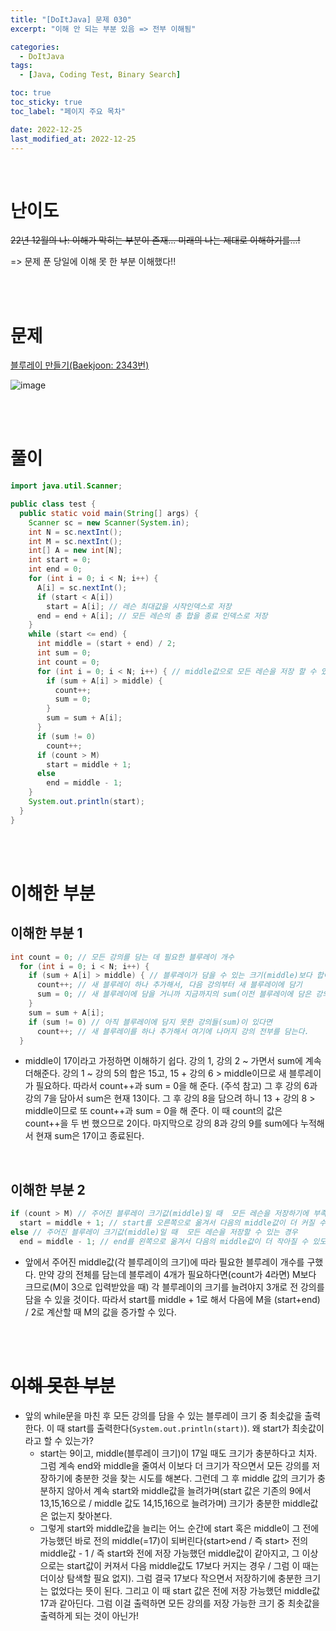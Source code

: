 ```yaml
---
title: "[DoItJava] 문제 030"
excerpt: "이해 안 되는 부분 있음 => 전부 이해됨"

categories:
  - DoItJava
tags:
  - [Java, Coding Test, Binary Search]

toc: true
toc_sticky: true
toc_label: "페이지 주요 목차"

date: 2022-12-25
last_modified_at: 2022-12-25
---
```


<br>

# 난이도

~~22년 12월의 나: 이해가 막히는 부분이 존재... 미래의 나는 제대로 이해하기를...!~~

=> 문제 푼 당일에 이해 못 한 부분 이해했다!!

<br><br>

# 문제

[블루레이 만들기(Baekjoon: 2343번)](https://www.acmicpc.net/problem/2343)

![image](https://user-images.githubusercontent.com/112764753/209467040-df09cd37-058b-490e-be0a-c86c38d5aeb8.png)

<br><br>

# 풀이

```java
import java.util.Scanner;

public class test {
  public static void main(String[] args) {
    Scanner sc = new Scanner(System.in);
    int N = sc.nextInt();
    int M = sc.nextInt();
    int[] A = new int[N];
    int start = 0;
    int end = 0;
    for (int i = 0; i < N; i++) {
      A[i] = sc.nextInt();
      if (start < A[i])
        start = A[i]; // 레슨 최대값을 시작인덱스로 저장
      end = end + A[i]; // 모든 레슨의 총 합을 종료 인덱스로 저장
    }
    while (start <= end) {
      int middle = (start + end) / 2;
      int sum = 0;
      int count = 0;
      for (int i = 0; i < N; i++) { // middle값으로 모든 레슨을 저장 할 수 있는지 확인
        if (sum + A[i] > middle) {
          count++;
          sum = 0;
        }
        sum = sum + A[i];
      }
      if (sum != 0)
        count++;
      if (count > M)
        start = middle + 1;
      else
        end = middle - 1;
    }
    System.out.println(start);
  }
}
```

<br><br>

# 이해한 부분

## 이해한 부분 1

```java
int count = 0; // 모든 강의를 담는 데 필요한 블루레이 개수
  for (int i = 0; i < N; i++) {
    if (sum + A[i] > middle) { // 블루레이가 담을 수 있는 크기(middle)보다 합이 더 커질 경우
      count++; // 새 블루레이 하나 추가해서, 다음 강의부터 새 블루레이에 담기
      sum = 0; // 새 블루레이에 담을 거니까 지금까지의 sum(이전 블루레이에 담은 강의 시간의 합)은 0으로 초기화
    }
    sum = sum + A[i];
    if (sum != 0) // 아직 블루레이에 담지 못한 강의들(sum)이 있다면
      count++; // 새 블루레이를 하나 추가해서 여기에 나머지 강의 전부를 담는다.
  }
```

- middle이 17이라고 가정하면 이해하기 쉽다. 강의 1, 강의 2 ~ 가면서 sum에 계속 더해준다. 강의 1 ~ 강의 5의 합은 15고, 15 + 강의 6 > middle이므로 새 블루레이가 필요하다. 따라서 count++과 sum = 0을 해 준다. (주석 참고)
  그 후 강의 6과 강의 7을 담아서 sum은 현재 13이다. 그 후 강의 8을 담으려 하니 13 + 강의 8 > middle이므로 또 count++과 sum = 0을 해 준다. 이 때 count의 값은 count++을 두 번 했으므로 2이다. 마지막으로 강의 8과 강의 9를 sum에다 누적해서 현재 sum은 17이고 종료된다.

<br>

## 이해한 부분 2

```java
if (count > M) // 주어진 블루레이 크기값(middle)일 때  모든 레슨을 저장하기에 부족한 경우
  start = middle + 1; // start를 오른쪽으로 옮겨서 다음의 middle값이 더 커질 수 있도록
else // 주어진 블루레이 크기값(middle)일 때  모든 레슨을 저장할 수 있는 경우
  end = middle - 1; // end를 왼쪽으로 옮겨서 다음의 middle값이 더 작아질 수 있도록
```

- 앞에서 주어진 middle값(각 블루레이의 크기)에 따라 필요한 블루레이 개수를 구했다. 만약 강의 전체를 담는데 블루레이 4개가 필요하다면(count가 4라면) M보다 크므로(M이 3으로 입력받았을 때) 각 블루레이의 크기를 늘려야지 3개로 전 강의를 담을 수 있을 것이다. 따라서 start를 middle + 1로 해서 다음에 M을 (start+end) / 2로 계산할 때 M의 값을 증가할 수 있다.

<br><br>

# ~~이해 못한 부분~~

- 앞의 while문을 마친 후 모든 강의를 담을 수 있는 블루레이 크기 중 최솟값을 출력한다. 이 때 start를 출력한다(`System.out.println(start)`). 왜 start가 최솟값이라고 할 수 있는가?
  - start는 9이고, middle(블루레이 크기)이 17일 때도 크기가 충분하다고 치자. 그럼 계속 end와 middle을 줄여서 이보다 더 크기가 작으면서 모든 강의를 저장하기에 충분한 것을 찾는 시도를 해본다. 그런데 그 후 middle 값의 크기가 충분하지 않아서 계속 start와 middle값을 늘려가며(start 값은 기존의 9에서 13,15,16으로 / middle 값도 14,15,16으로 늘려가며) 크기가 충분한 middle값은 없는지 찾아본다.
  - 그렇게 start와 middle값을 늘리는 어느 순간에 start 혹은 middle이 그 전에 가능했던 바로 전의 middle(=17)이 되버린다(start>end / 즉 start> 전의 middle값 - 1 / 즉 start와 전에 저장 가능했던 middle값이 같아지고, 그 이상으로는 start값이 커져서 다음 middle값도 17보다 커지는 경우 / 그럼 이 때는 더이상 탐색할 필요 없지). 그럼 결국 17보다 작으면서 저장하기에 충분한 크기는 없었다는 뜻이 된다. 그리고 이 때 start 값은 전에 저장 가능했던 middle값 17과 같아딘다. 그럼 이걸 출력하면 모든 강의를 저장 가능한 크기 중 최솟값을 출력하게 되는 것이 아닌가!
